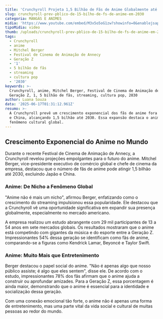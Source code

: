 ```yaml
---
title: 'Crunchyroll Projeta 1,5 Bilhão de Fãs de Anime Globalmente até 2030'
slug: crunchyroll-prev-pblico-de-15-bilho-de-fs-de-anime-em-2030
categoria: MANGÁS E ANIMES
midia: 'https://www.youtube.com/embed/M3x5o5oG1zw?showinfo=0&enablejsapi=1'
tipoMidia: video
thumb: /uploads/crunchyroll-prev-pblico-de-15-bilho-de-fs-de-anime-em-2030-thumb.png
tags:
  - Crunchyroll
  - anime
  - Mitchel Berger
  - Festival de Cinema de Animação de Annecy
  - Geração Z
  - '1'
  - 5 bilhão de fãs
  - streaming
  - cultura pop
  - '2030'
keywords: >-
  Crunchyroll, anime, Mitchel Berger, Festival de Cinema de Animação de Annecy,
  Geração Z, 1, 5 bilhão de fãs, streaming, cultura pop, 2030
author: Luana Souza
data: '2025-06-17T01:31:12.961Z'
resumo: >-
  A Crunchyroll prevê um crescimento exponencial dos fãs de anime fora do Japão
  e China, alcançando 1,5 bilhão até 2030. Essa expansão destaca o anime como um
  fenômeno cultural global.
---
```


## Crescimento Exponencial do Anime no Mundo

Durante o recente Festival de Cinema de Animação de Annecy, a Crunchyroll revelou projeções empolgantes para o futuro do anime. Mitchel Berger, vice-presidente executivo de comércio global e chefe de cinema da empresa, destacou que o número de fãs de anime pode atingir 1,5 bilhão até 2030, excluindo Japão e China. 

### Anime: De Nicho a Fenômeno Global

"Anime não é mais um nicho", afirmou Berger, enfatizando como o crescimento do streaming impulsionou essa popularidade. Ele destacou que a Crunchyroll vê uma oportunidade significativa em expandir sua presença globalmente, especialmente no mercado americano.

A empresa realizou um estudo abrangente com 29 mil participantes de 13 a 54 anos em sete mercados globais. Os resultados mostraram que o anime está competindo com gigantes da música e do esporte entre a Geração Z. Impressionantes 54% dessa geração se identificam como fãs de anime, comparando-se a figuras como Kendrick Lamar, Beyoncé e Taylor Swift.

### Anime: Muito Mais que Entretenimento

Berger destacou o papel social do anime. "Não é apenas algo que nosso público assiste; é algo que eles sentem", disse ele. De acordo com o estudo, impressionantes 78% dos fãs afirmam que o anime ajuda a construir ou aprofundar amizades. Para a Geração Z, essa porcentagem é ainda maior, demonstrando que o anime é essencial para a identidade e socialização dessa geração.

Com uma conexão emocional tão forte, o anime não é apenas uma forma de entretenimento, mas uma parte vital da vida social e cultural de muitas pessoas ao redor do mundo.
